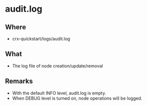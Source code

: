 # audit.log

## Where

- crx-quickstart/logs/audit.log

## What

- The log file of node creation/update/removal

## Remarks

- With the default INFO level, audit.log is empty.
- When DEBUG level is turned on, node operations will be logged.

